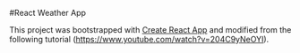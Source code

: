 
#React Weather App


This project was bootstrapped with [Create React App](https://github.com/facebookincubator/create-react-app) and modified from the following tutorial (https://www.youtube.com/watch?v=204C9yNeOYI).


